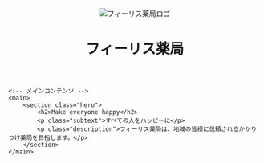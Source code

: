 <!DOCTYPE html>
<html lang="ja">
<head>
    <meta charset="UTF-8">
    <meta name="viewport" content="width=device-width, initial-scale=1.0">
    <title>フィーリス薬局</title>
    <link rel="stylesheet" href="styles.css">
</head>
<body>
    <!-- ヘッダーセクション -->
    <header>
        <div class="logo-container">
            <img src="path-to-your-logo.png" alt="フィーリス薬局ロゴ" class="logo">
            <h1>フィーリス薬局</h1>
        </div>
    </header>

    <!-- メインコンテンツ -->
    <main>
        <section class="hero">
            <h2>Make everyone happy</h2>
            <p class="subtext">すべての人をハッピーに</p>
            <p class="description">フィーリス薬局は、地域の皆様に信頼されるかかりつけ薬局を目指します。</p>
        </section>
    </main>
</body>
</html>
